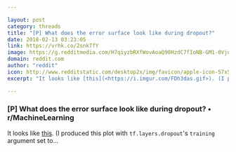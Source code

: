 ```yaml
---

layout: post
category: threads
title: "[P] What does the error surface look like during dropout?"
date: 2018-02-13 03:23:05
link: https://vrhk.co/2snkTfY
image: https://g.redditmedia.com/H7qiyzbRXfWovAoaQ90HzdC7fIoNB-GM1-0VjqfCCmY.gif?w=320&s=a9f037f5607b731deb4f40ba46a3371a
domain: reddit.com
author: "reddit"
icon: http://www.redditstatic.com/desktop2x/img/favicon/apple-icon-57x57.png
excerpt: "It looks like [this](<https://i.imgur.com/FDh3das.gif>). (I produced this plot with `tf.layers.dropout`'s `training` argument set to..."

---
```


### [P] What does the error surface look like during dropout? • r/MachineLearning

It looks like [this](<https://i.imgur.com/FDh3das.gif>). (I produced this plot with `tf.layers.dropout`'s `training` argument set to...